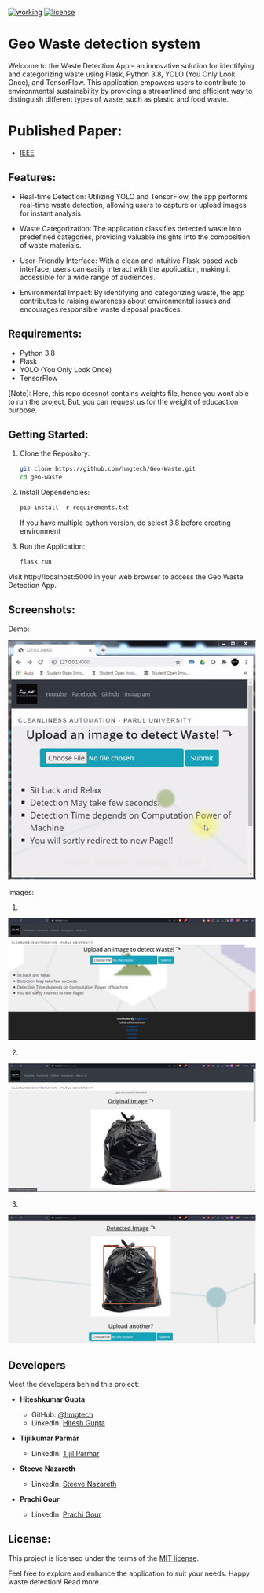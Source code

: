 [![working](https://img.shields.io/badge/working-100%-green
)](https://img.shields.io/badge/pipeline-passed-green
) 
[![license](https://img.shields.io/badge/license-MIT-orange
)](https://img.shields.io/badge/coverage-86%25-orange
)

# Geo Waste detection system

Welcome to the Waste Detection App – an innovative solution for identifying and categorizing waste using Flask, Python 3.8, YOLO (You Only Look Once), and TensorFlow. This application empowers users to contribute to environmental sustainability by providing a streamlined and efficient way to distinguish different types of waste, such as plastic and food waste.

# Published Paper:
- [IEEE](https://ieeexplore.ieee.org/document/9418056)

## Features:
- Real-time Detection: Utilizing YOLO and TensorFlow, the app performs real-time waste detection, allowing users to capture or upload images for instant analysis.

- Waste Categorization: The application classifies detected waste into predefined categories, providing valuable insights into the composition of waste materials.

- User-Friendly Interface: With a clean and intuitive Flask-based web interface, users can easily interact with the application, making it accessible for a wide range of audiences.

- Environmental Impact: By identifying and categorizing waste, the app contributes to raising awareness about environmental issues and encourages responsible waste disposal practices.

## Requirements:
- Python 3.8
- Flask
- YOLO (You Only Look Once)
- TensorFlow

[Note]: Here, this repo doesnot contains weights file, hence you wont able to run the project, But, you can request us for the weight of educaction purpose.

## Getting Started:
1. Clone the Repository:
    
    ```bash
    git clone https://github.com/hmgtech/Geo-Waste.git
    cd geo-waste
    ```
2. Install Dependencies:

    ```python 
    pip install -r requirements.txt
    ```
    If you have multiple python version, do select 3.8 before creating environment

3. Run the Application:
    ```bash
    flask run
    ```
Visit http://localhost:5000 in your web browser to access the Geo Waste Detection App.

## Screenshots:
Demo:

![Geo-wate](./screenshots/demo.gif)

Images:

1. 
![Upload screen](./screenshots/Upload%20image.png)

2. 
![Original screen](./screenshots/Original%20Image.png)

3. 
![Detection screen](./screenshots/Detection.png)

## Developers

Meet the developers behind this project:

- **Hiteshkumar Gupta**
  - GitHub: [@hmgtech](https://github.com/hmgtech)
  - LinkedIn: [Hitesh Gupta](https://www.linkedin.com/in/hitesh-gupta-0878b3173/)


- **Tijilkumar Parmar**
  - LinkedIn: [Tijil Parmar](https://www.linkedin.com/in/tijil-parmar-009631161/)

- **Steeve Nazareth**
  - LinkedIn: [Steeve Nazareth](https://www.linkedin.com/in/steeve-nazareth/)

- **Prachi Gour**
  - LinkedIn: [Prachi Gour](https://www.linkedin.com/in/prachigour/)

## License:
This project is licensed under the terms of the [MIT license](LICENSE).

Feel free to explore and enhance the application to suit your needs. Happy waste detection! Read more.